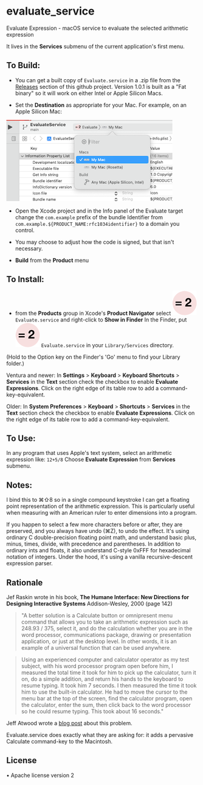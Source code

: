 # evaluate_service

Evaluate Expression - macOS service to evaluate the selected arithmetic expression

It lives in the **Services** submenu of the current application's first menu.

## To Build:

* You can get a built copy of `Evaluate.service` in a .zip file from the [Releases](https://github.com/DavidPhillipOster/evaluate_service/releases) section of this github project. Version 1.0.1 is built as a "Fat binary" so it will work on either Intel or Apple Silicon Macs.

* Set the **Destination** as appropriate for your Mac. For example, on an Apple Silicon Mac:

![](images/destination.png)

* Open the Xcode project and in the Info panel of the Evaluate target change the `com.example` prefix of the bundle Identifier from `com.example.${PRODUCT_NAME:rfc1034identifier}`  to a domain you control.

* You may choose to adjust how the code is signed, but that isn't necessary.

* **Build** from the **Product** menu

## To Install:

* from the **Products** group in Xcode's **Product Navigator** select ![](images/icon_64.png) `Evaluate.service` and right-click to **Show in Finder** In the Finder, put ![](images/icon_64.png)  `Evaluate.service` in your `Library/Services` directory.

(Hold to the Option key on the Finder's 'Go' menu to find your Library folder.)

Ventura and newer: In **Settings** > **Keyboard** > **Keyboard Shortcuts** > **Services** in the **Text** section check the checkbox to enable **Evaluate Expressions**. Click on the right edge of its table row to add a command-key-equivalent.

Older: In **System Preferences** > **Keyboard** >  **Shortcuts** > **Services**  in the **Text** section check the checkbox to enable **Evaluate Expressions**. Click on the right edge of its table row to add a command-key-equivalent.

## To Use:

In any program that uses Apple's text system, select an arithmetic expression like: `12+5/8`  Choose **Evaluate Expression** from **Services** submenu.

## Notes:

I bind this to ⌘⇧8 so in a single compound keystroke I can get a floating point representation of the arithmetic expression.
This is particularly useful when measuring with an American ruler to enter dimensions into a program.

 If you happen to select a few more characters before or after, they are preserved, and you always have undo  (⌘Z), to undo the effect.  It's using ordinary C double-precision floating point math, and understand basic plus, minus, times, divide, with precedence and parentheses. In addition to ordinary ints and floats, it also understand C-style 0xFFF for hexadecimal notation of integers. Under the hood, it's using a vanilla recursive-descent expression parser. 

## Rationale

Jef Raskin wrote in his book, **The Humane Interface: New Directions for Designing Interactive Systems**  Addison-Wesley, 2000 (page 142)

> "A better solution is a Calculate button or omnipresent menu command that allows you to take an arithmetic  expression such as 248.93 / 375, select it, and do the calculation whether you are in the word processor, communications package, drawing or presentation application, or just at the desktop level. In other words, it is an example of a universal function that can be used anywhere.

> Using an experienced computer and calculator operator as my test subject, with his word processor program open before him, I measured the total time it took for him to pick up the calculator, turn it on, do a simple addition, and return his hands to the keyboard to resume typing. It took him 7 seconds. I then measured the time it took him to use the built-in calculator. He had to move the cursor to the menu bar at the top of the screen, find the calculator program, open the calculator, enter the sum, then click back to the word processor so he could resume typing. This took about 16 seconds."

Jeff Atwood wrote a [blog post](http://blog.codinghorror.com/my-giant-calculator/) about this problem.

Evaluate.service does exactly what they are asking for: it adds a pervasive Calculate command-key to the Macintosh.

## License

• Apache license version 2

